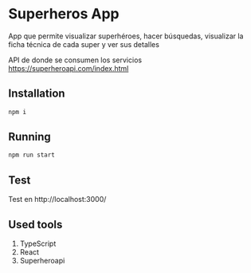 # Superheros App
App que permite visualizar superhéroes, hacer búsquedas,  visualizar la ficha técnica de cada super y ver sus detalles

API de donde se consumen los servicios https://superheroapi.com/index.html

## Installation

```bash
npm i
```

## Running

```bash 
npm run start
```

## Test

Test en http://localhost:3000/

## Used tools

1. TypeScript
2. React
3. Superheroapi
